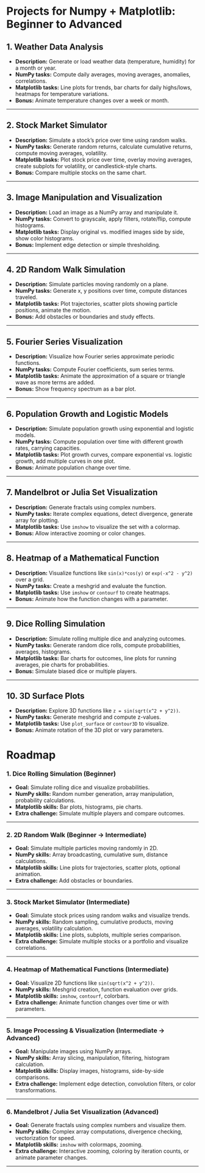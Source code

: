 # Projects for Numpy + Matplotlib: Beginner to Advanced 

## **1. Weather Data Analysis**

* **Description:** Generate or load weather data (temperature, humidity) for a month or year.
* **NumPy tasks:** Compute daily averages, moving averages, anomalies, correlations.
* **Matplotlib tasks:** Line plots for trends, bar charts for daily highs/lows, heatmaps for temperature variations.
* **Bonus:** Animate temperature changes over a week or month.

---

## **2. Stock Market Simulator**

* **Description:** Simulate a stock’s price over time using random walks.
* **NumPy tasks:** Generate random returns, calculate cumulative returns, compute moving averages, volatility.
* **Matplotlib tasks:** Plot stock price over time, overlay moving averages, create subplots for volatility, or candlestick-style charts.
* **Bonus:** Compare multiple stocks on the same chart.

---

## **3. Image Manipulation and Visualization**

* **Description:** Load an image as a NumPy array and manipulate it.
* **NumPy tasks:** Convert to grayscale, apply filters, rotate/flip, compute histograms.
* **Matplotlib tasks:** Display original vs. modified images side by side, show color histograms.
* **Bonus:** Implement edge detection or simple thresholding.

---

## **4. 2D Random Walk Simulation**

* **Description:** Simulate particles moving randomly on a plane.
* **NumPy tasks:** Generate x, y positions over time, compute distances traveled.
* **Matplotlib tasks:** Plot trajectories, scatter plots showing particle positions, animate the motion.
* **Bonus:** Add obstacles or boundaries and study effects.

---

## **5. Fourier Series Visualization**

* **Description:** Visualize how Fourier series approximate periodic functions.
* **NumPy tasks:** Compute Fourier coefficients, sum series terms.
* **Matplotlib tasks:** Animate the approximation of a square or triangle wave as more terms are added.
* **Bonus:** Show frequency spectrum as a bar plot.

---

## **6. Population Growth and Logistic Models**

* **Description:** Simulate population growth using exponential and logistic models.
* **NumPy tasks:** Compute population over time with different growth rates, carrying capacities.
* **Matplotlib tasks:** Plot growth curves, compare exponential vs. logistic growth, add multiple curves in one plot.
* **Bonus:** Animate population change over time.

---

## **7. Mandelbrot or Julia Set Visualization**

* **Description:** Generate fractals using complex numbers.
* **NumPy tasks:** Iterate complex equations, detect divergence, generate array for plotting.
* **Matplotlib tasks:** Use `imshow` to visualize the set with a colormap.
* **Bonus:** Allow interactive zooming or color changes.

---

## **8. Heatmap of a Mathematical Function**

* **Description:** Visualize functions like `sin(x)*cos(y)` or `exp(-x^2 - y^2)` over a grid.
* **NumPy tasks:** Create a meshgrid and evaluate the function.
* **Matplotlib tasks:** Use `imshow` or `contourf` to create heatmaps.
* **Bonus:** Animate how the function changes with a parameter.

---

## **9. Dice Rolling Simulation**

* **Description:** Simulate rolling multiple dice and analyzing outcomes.
* **NumPy tasks:** Generate random dice rolls, compute probabilities, averages, histograms.
* **Matplotlib tasks:** Bar charts for outcomes, line plots for running averages, pie charts for probabilities.
* **Bonus:** Simulate biased dice or multiple players.

---

## **10. 3D Surface Plots**

* **Description:** Explore 3D functions like `z = sin(sqrt(x^2 + y^2))`.
* **NumPy tasks:** Generate meshgrid and compute z-values.
* **Matplotlib tasks:** Use `plot_surface` or `contour3D` to visualize.
* **Bonus:** Animate rotation of the 3D plot or vary parameters.

# Roadmap

### **1. Dice Rolling Simulation (Beginner)**

* **Goal:** Simulate rolling dice and visualize probabilities.
* **NumPy skills:** Random number generation, array manipulation, probability calculations.
* **Matplotlib skills:** Bar plots, histograms, pie charts.
* **Extra challenge:** Simulate multiple players and compare outcomes.

---

### **2. 2D Random Walk (Beginner → Intermediate)**

* **Goal:** Simulate multiple particles moving randomly in 2D.
* **NumPy skills:** Array broadcasting, cumulative sum, distance calculations.
* **Matplotlib skills:** Line plots for trajectories, scatter plots, optional animation.
* **Extra challenge:** Add obstacles or boundaries.

---

### **3. Stock Market Simulator (Intermediate)**

* **Goal:** Simulate stock prices using random walks and visualize trends.
* **NumPy skills:** Random sampling, cumulative products, moving averages, volatility calculation.
* **Matplotlib skills:** Line plots, subplots, multiple series comparison.
* **Extra challenge:** Simulate multiple stocks or a portfolio and visualize correlations.

---

### **4. Heatmap of Mathematical Functions (Intermediate)**

* **Goal:** Visualize 2D functions like `sin(sqrt(x^2 + y^2))`.
* **NumPy skills:** Meshgrid creation, function evaluation over grids.
* **Matplotlib skills:** `imshow`, `contourf`, colorbars.
* **Extra challenge:** Animate function changes over time or with parameters.

---

### **5. Image Processing & Visualization (Intermediate → Advanced)**

* **Goal:** Manipulate images using NumPy arrays.
* **NumPy skills:** Array slicing, manipulation, filtering, histogram calculation.
* **Matplotlib skills:** Display images, histograms, side-by-side comparisons.
* **Extra challenge:** Implement edge detection, convolution filters, or color transformations.

---

### **6. Mandelbrot / Julia Set Visualization (Advanced)**

* **Goal:** Generate fractals using complex numbers and visualize them.
* **NumPy skills:** Complex array computations, divergence checking, vectorization for speed.
* **Matplotlib skills:** `imshow` with colormaps, zooming.
* **Extra challenge:** Interactive zooming, coloring by iteration counts, or animate parameter changes.

---